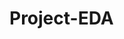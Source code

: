 # Project-EDA

<!-- DH general comments 

- I appreciate the project organization, but this readme is empty. Use it to introduce your project, note any setup steps. 

- Just looking at the filenames, relationship between `Project-EDA.R`, `Project-EDA.Rmd`, and `Project-EDA.html` is unclear.  Which script was used to generate the html file?  Why are there two different scripts? 

- I appreciate the detail you're giving in the text of the EDA.  But super long paragraphs create big walls of text, which are especially hard to read in the HTML format (relatively small font and wide body).  Break those up with paragraph breaks and code chunks. 

- Some sections of the EDA seem repeated, and overall the organization is confusing.  

--> 
